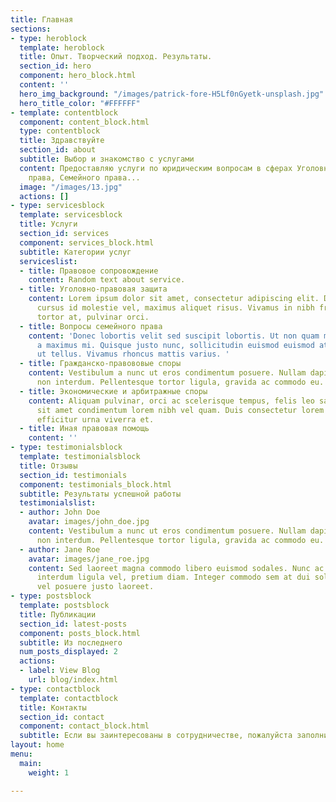 ```yaml
---
title: Главная
sections:
- type: heroblock
  template: heroblock
  title: Опыт. Творческий подход. Результаты.
  section_id: hero
  component: hero_block.html
  content: ''
  hero_img_background: "/images/patrick-fore-H5Lf0nGyetk-unsplash.jpg"
  hero_title_color: "#FFFFFF"
- template: contentblock
  component: content_block.html
  type: contentblock
  title: Здравствуйте
  section_id: about
  subtitle: Выбор и знакомство с услугами
  content: Предоставляю услуги по юридическим вопросам в сферах Уголовного и Гражданского
    права, Семейного права...
  image: "/images/13.jpg"
  actions: []
- type: servicesblock
  template: servicesblock
  title: Услуги
  section_id: services
  component: services_block.html
  subtitle: Категории услуг
  serviceslist:
  - title: Правовое сопровождение
    content: Random text about service.
  - title: Уголовно-правовая защита
    content: Lorem ipsum dolor sit amet, consectetur adipiscing elit. Donec nisl ligula,
      cursus id molestie vel, maximus aliquet risus. Vivamus in nibh fringilla, fringilla
      tortor at, pulvinar orci.
  - title: Вопросы семейного права
    content: 'Donec lobortis velit sed suscipit lobortis. Ut non quam metus. Nullam
      a maximus mi. Quisque justo nunc, sollicitudin euismod euismod at, tincidunt
      ut tellus. Vivamus rhoncus mattis varius. '
  - title: Гражданско-правововые споры
    content: Vestibulum a nunc ut eros condimentum posuere. Nullam dapibus quis nunc
      non interdum. Pellentesque tortor ligula, gravida ac commodo eu.
  - title: Экономические и арбитражные споры
    content: Aliquam pulvinar, orci ac scelerisque tempus, felis leo sagittis justo,
      sit amet condimentum lorem nibh vel quam. Duis consectetur lorem ipsum, non
      efficitur urna viverra et.
  - title: Иная правовая помощь
    content: ''
- type: testimonialsblock
  template: testimonialsblock
  title: Отзывы
  section_id: testimonials
  component: testimonials_block.html
  subtitle: Результаты успешной работы
  testimonialslist:
  - author: John Doe
    avatar: images/john_doe.jpg
    content: Vestibulum a nunc ut eros condimentum posuere. Nullam dapibus quis nunc
      non interdum. Pellentesque tortor ligula, gravida ac commodo eu.
  - author: Jane Roe
    avatar: images/jane_roe.jpg
    content: Sed laoreet magna commodo libero euismod sodales. Nunc ac libero convallis,
      interdum ligula vel, pretium diam. Integer commodo sem at dui sollicitudin,
      vel posuere justo laoreet.
- type: postsblock
  template: postsblock
  title: Публикации
  section_id: latest-posts
  component: posts_block.html
  subtitle: Из последнего
  num_posts_displayed: 2
  actions:
  - label: View Blog
    url: blog/index.html
- type: contactblock
  template: contactblock
  title: Контакты
  section_id: contact
  component: contact_block.html
  subtitle: Если вы заинтересованы в сотрудничестве, пожалуйста заполните форму контакта
layout: home
menu:
  main:
    weight: 1

---
```

